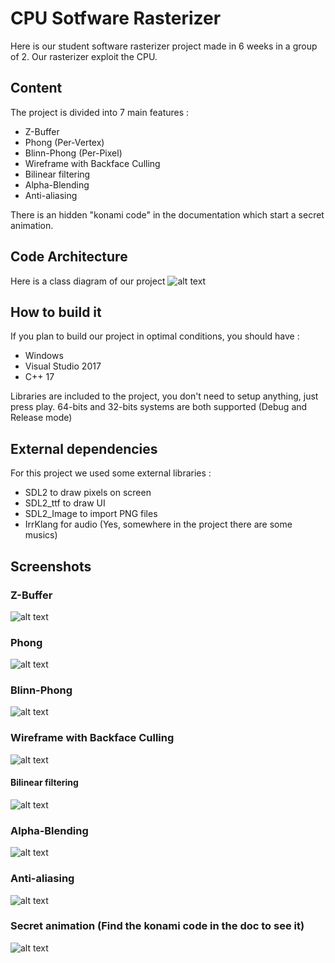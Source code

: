# CPU Sotfware Rasterizer

Here is our student software rasterizer project made in 6 weeks in a group of 2. 
Our rasterizer exploit the CPU.

## Content

The project is divided into 7 main features :
- Z-Buffer
- Phong (Per-Vertex)
- Blinn-Phong (Per-Pixel)
- Wireframe with Backface Culling
- Bilinear filtering
- Alpha-Blending
- Anti-aliasing

There is an hidden "konami code" in the documentation which start a secret animation.

## Code Architecture

Here is a class diagram of our project
![alt text](doc/ClassDiagram.png?raw=true "Class diagram")

## How to build it

If you plan to build our project in optimal conditions, you should have :
- Windows
- Visual Studio 2017
- C++ 17

Libraries are included to the project, you don't need to setup anything, just press play.
64-bits and 32-bits systems are both supported (Debug and Release mode)

## External dependencies

For this project we used some external libraries :
- SDL2 to draw pixels on screen
- SDL2_ttf to draw UI
- SDL2_Image to import PNG files
- IrrKlang for audio (Yes, somewhere in the project there are some musics)

## Screenshots

### Z-Buffer
![alt text](screenshots/z-buffer.PNG?raw=true "Z-Buffer")

### Phong
![alt text](screenshots/phong.PNG?raw=true "Phong")

### Blinn-Phong
![alt text](screenshots/blinn-phong.PNG?raw=true "Blinn-Phong")

### Wireframe with Backface Culling
![alt text](screenshots/wireframe.PNG?raw=true "Wireframe with Backface Culling")

#### Bilinear filtering
![alt text](screenshots/bilinear-filtering.PNG?raw=true "Bilinear filtering")

### Alpha-Blending
![alt text](screenshots/alpha-blending.PNG?raw=true "Alpha-Blending")

### Anti-aliasing
![alt text](screenshots/anti-aliasing.PNG?raw=true "Anti-aliasing")

### Secret animation (Find the konami code in the doc to see it)
![alt text](screenshots/zelda.PNG?raw=true "Secret animation")

